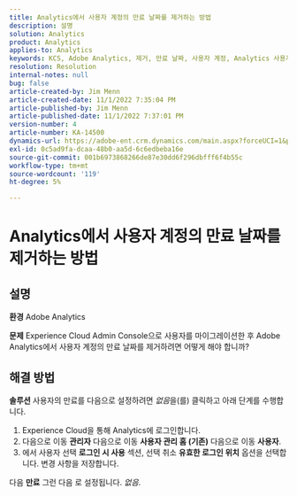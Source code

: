 ```yaml
---
title: Analytics에서 사용자 계정의 만료 날짜를 제거하는 방법
description: 설명
solution: Analytics
product: Analytics
applies-to: Analytics
keywords: KCS, Adobe Analytics, 제거, 만료 날짜, 사용자 계정, Analytics 사용자 관리
resolution: Resolution
internal-notes: null
bug: false
article-created-by: Jim Menn
article-created-date: 11/1/2022 7:35:04 PM
article-published-by: Jim Menn
article-published-date: 11/1/2022 7:37:01 PM
version-number: 4
article-number: KA-14500
dynamics-url: https://adobe-ent.crm.dynamics.com/main.aspx?forceUCI=1&pagetype=entityrecord&etn=knowledgearticle&id=c5295f47-1c5a-ed11-9561-6045bd006a22
exl-id: 0c5ad9fa-dcaa-48b0-aa5d-6c6edbeba16e
source-git-commit: 001b6973868266de87e30dd6f296dbfff6f4b55c
workflow-type: tm+mt
source-wordcount: '119'
ht-degree: 5%

---
```


# Analytics에서 사용자 계정의 만료 날짜를 제거하는 방법

## 설명


<b>환경</b>
Adobe Analytics

<b>문제</b>
Experience Cloud Admin Console으로 사용자를 마이그레이션한 후 Adobe Analytics에서 사용자 계정의 만료 날짜를 제거하려면 어떻게 해야 합니까?


## 해결 방법


<b>솔루션</b>
사용자의 만료를 다음으로 설정하려면 *없음*&#x200B;을(를) 클릭하고 아래 단계를 수행합니다.

1. Experience Cloud을 통해 Analytics에 로그인합니다.
2. 다음으로 이동 <b>관리자</b> 다음으로 이동 <b>사용자 관리 홈 (기존)</b> 다음으로 이동 <b>사용자</b>.
3. 에서 사용자 선택 <b>로그인 시 사용</b> 섹션, 선택 취소 <b>유효한 로그인 위치</b> 옵션을 선택합니다. 변경 사항을 저장합니다.


다음 <b>만료</b> 그런 다음 로 설정됩니다. *없음*.
